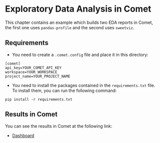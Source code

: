 # Exploratory Data Analysis in Comet

This chapter contains an example which builds two EDA reports in Comet, 
the first one uses `pandas-profile` and the second uses `sweetviz`.

## Requirements
* You need to create a `.comet.config` file and place it in this directory:
```
[comet]
api_key=YOUR_COMET_API_KEY
workspace=YOUR_WORKSPACE
project_name=YOUR_PROJECT_NAME
```
* You need to install the packages contained in the `requirements.txt` file. To install them, you can run the following command:

```
pip install -r requirements.txt
```

## Results in Comet
You can see the results in Comet at the following link:
* [Dashboard](https://www.comet.ml/packt/pandas-profiles)
